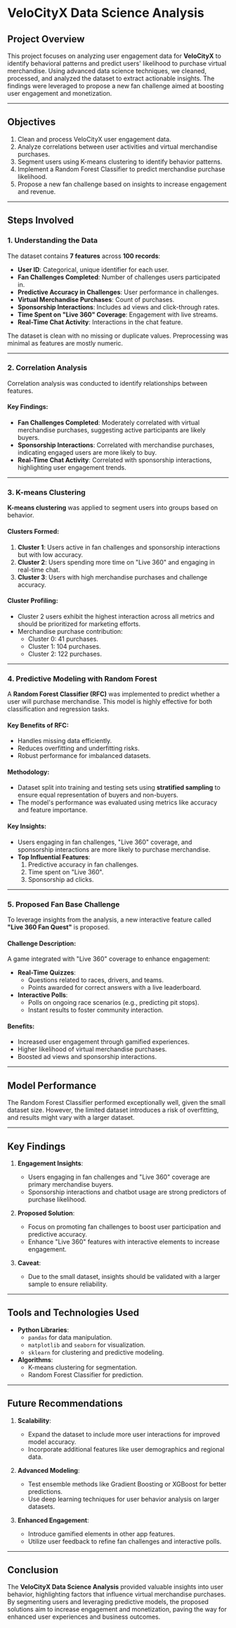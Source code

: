 # VeloCityX Data Science Analysis

## Project Overview

This project focuses on analyzing user engagement data for **VeloCityX** to identify behavioral patterns and predict users' likelihood to purchase virtual merchandise. Using advanced data science techniques, we cleaned, processed, and analyzed the dataset to extract actionable insights. The findings were leveraged to propose a new fan challenge aimed at boosting user engagement and monetization.

---

## Objectives

1. Clean and process VeloCityX user engagement data.
2. Analyze correlations between user activities and virtual merchandise purchases.
3. Segment users using K-means clustering to identify behavior patterns.
4. Implement a Random Forest Classifier to predict merchandise purchase likelihood.
5. Propose a new fan challenge based on insights to increase engagement and revenue.

---

## Steps Involved

### 1. Understanding the Data
The dataset contains **7 features** across **100 records**:
- **User ID**: Categorical, unique identifier for each user.
- **Fan Challenges Completed**: Number of challenges users participated in.
- **Predictive Accuracy in Challenges**: User performance in challenges.
- **Virtual Merchandise Purchases**: Count of purchases.
- **Sponsorship Interactions**: Includes ad views and click-through rates.
- **Time Spent on "Live 360" Coverage**: Engagement with live streams.
- **Real-Time Chat Activity**: Interactions in the chat feature.

The dataset is clean with no missing or duplicate values. Preprocessing was minimal as features are mostly numeric.

---

### 2. Correlation Analysis
Correlation analysis was conducted to identify relationships between features. 

#### Key Findings:
- **Fan Challenges Completed**: Moderately correlated with virtual merchandise purchases, suggesting active participants are likely buyers.
- **Sponsorship Interactions**: Correlated with merchandise purchases, indicating engaged users are more likely to buy.
- **Real-Time Chat Activity**: Correlated with sponsorship interactions, highlighting user engagement trends.

---

### 3. K-means Clustering
**K-means clustering** was applied to segment users into groups based on behavior.

#### Clusters Formed:
1. **Cluster 1**: Users active in fan challenges and sponsorship interactions but with low accuracy.
2. **Cluster 2**: Users spending more time on "Live 360" and engaging in real-time chat.
3. **Cluster 3**: Users with high merchandise purchases and challenge accuracy.

#### Cluster Profiling:
- Cluster 2 users exhibit the highest interaction across all metrics and should be prioritized for marketing efforts.
- Merchandise purchase contribution:
  - Cluster 0: 41 purchases.
  - Cluster 1: 104 purchases.
  - Cluster 2: 122 purchases.

---

### 4. Predictive Modeling with Random Forest
A **Random Forest Classifier (RFC)** was implemented to predict whether a user will purchase merchandise. This model is highly effective for both classification and regression tasks.

#### Key Benefits of RFC:
- Handles missing data efficiently.
- Reduces overfitting and underfitting risks.
- Robust performance for imbalanced datasets.

#### Methodology:
- Dataset split into training and testing sets using **stratified sampling** to ensure equal representation of buyers and non-buyers.
- The model's performance was evaluated using metrics like accuracy and feature importance.

#### Key Insights:
- Users engaging in fan challenges, "Live 360" coverage, and sponsorship interactions are more likely to purchase merchandise.
- **Top Influential Features**:
  1. Predictive accuracy in fan challenges.
  2. Time spent on "Live 360".
  3. Sponsorship ad clicks.

---

### 5. Proposed Fan Base Challenge
To leverage insights from the analysis, a new interactive feature called **"Live 360 Fan Quest"** is proposed.

#### Challenge Description:
A game integrated with "Live 360" coverage to enhance engagement:
- **Real-Time Quizzes**:
  - Questions related to races, drivers, and teams.
  - Points awarded for correct answers with a live leaderboard.
- **Interactive Polls**:
  - Polls on ongoing race scenarios (e.g., predicting pit stops).
  - Instant results to foster community interaction.

#### Benefits:
- Increased user engagement through gamified experiences.
- Higher likelihood of virtual merchandise purchases.
- Boosted ad views and sponsorship interactions.

---

## Model Performance

The Random Forest Classifier performed exceptionally well, given the small dataset size. However, the limited dataset introduces a risk of overfitting, and results might vary with a larger dataset.

---

## Key Findings

1. **Engagement Insights**:
   - Users engaging in fan challenges and "Live 360" coverage are primary merchandise buyers.
   - Sponsorship interactions and chatbot usage are strong predictors of purchase likelihood.

2. **Proposed Solution**:
   - Focus on promoting fan challenges to boost user participation and predictive accuracy.
   - Enhance "Live 360" features with interactive elements to increase engagement.

3. **Caveat**:
   - Due to the small dataset, insights should be validated with a larger sample to ensure reliability.

---

## Tools and Technologies Used

- **Python Libraries**:
  - `pandas` for data manipulation.
  - `matplotlib` and `seaborn` for visualization.
  - `sklearn` for clustering and predictive modeling.
- **Algorithms**:
  - K-means clustering for segmentation.
  - Random Forest Classifier for prediction.

---

## Future Recommendations

1. **Scalability**:
   - Expand the dataset to include more user interactions for improved model accuracy.
   - Incorporate additional features like user demographics and regional data.

2. **Advanced Modeling**:
   - Test ensemble methods like Gradient Boosting or XGBoost for better predictions.
   - Use deep learning techniques for user behavior analysis on larger datasets.

3. **Enhanced Engagement**:
   - Introduce gamified elements in other app features.
   - Utilize user feedback to refine fan challenges and interactive polls.

---

## Conclusion

The **VeloCityX Data Science Analysis** provided valuable insights into user behavior, highlighting factors that influence virtual merchandise purchases. By segmenting users and leveraging predictive models, the proposed solutions aim to increase engagement and monetization, paving the way for enhanced user experiences and business outcomes.
